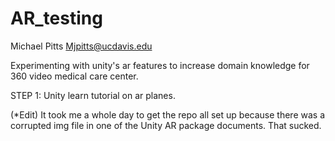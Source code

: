 # AR_testing
 
Michael Pitts Mjpitts@ucdavis.edu

Experimenting with unity's ar features to increase domain knowledge for 360 video medical care center. 

STEP 1: Unity learn tutorial on ar planes.

(*Edit) It took me a whole day to get the repo all set up because there was a corrupted img file in
one of the Unity AR package documents. That sucked. 
